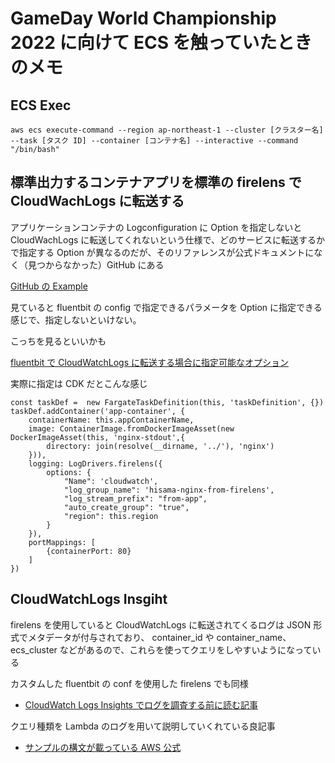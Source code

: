 # GameDay World Championship 2022 に向けて ECS を触っていたときのメモ

## ECS Exec

```
aws ecs execute-command --region ap-northeast-1 --cluster [クラスター名] --task [タスク ID] --container [コンテナ名] --interactive --command "/bin/bash"
```

## 標準出力するコンテナアプリを標準の firelens で CloudWachLogs に転送する

アプリケーションコンテナの Logconfiguration に Option を指定しないと CloudWachLogs に転送してくれないという仕様で、どのサービスに転送するかで指定する Option が異なるのだが、そのリファレンスが公式ドキュメントになく（見つからなかった）GitHub にある

[GitHub の Example](https://github.com/aws-samples/amazon-ecs-firelens-examples/tree/mainline/examples/fluent-bit)

見ていると fluentbit の config で指定できるパラメータを Option に指定できる感じで、指定しないといけない。

こっちを見るといいかも

[fluentbit で CloudWatchLogs に転送する場合に指定可能なオプション](https://docs.fluentbit.io/manual/pipeline/outputs/cloudwatch)

実際に指定は CDK だとこんな感じ

```
const taskDef =  new FargateTaskDefinition(this, 'taskDefinition', {})
taskDef.addContainer('app-container', {
    containerName: this.appContainerName,
    image: ContainerImage.fromDockerImageAsset(new DockerImageAsset(this, 'nginx-stdout',{
        directory: join(resolve(__dirname, '../'), 'nginx')
    })),
    logging: LogDrivers.firelens({
        options: {
            "Name": 'cloudwatch',
            "log_group_name": 'hisama-nginx-from-firelens',
            "log_stream_prefix": "from-app",
            "auto_create_group": "true",
            "region": this.region
        }
    }),
    portMappings: [
        {containerPort: 80}
    ]
})
```

## CloudWatchLogs Insgiht

firelens を使用していると CloudWatchLogs に転送されてくるログは JSON 形式でメタデータが付与されており、
container_id や container_name、ecs_cluster などがあるので、これらを使ってクエリをしやすいようになっている

カスタムした fluentbit の conf を使用した firelens でも同様

- [CloudWatch Logs Insights でログを調査する前に読む記事](https://dev.classmethod.jp/articles/how-to-cloudwatch-logs-insights)

クエリ種類を Lambda のログを用いて説明していくれている良記事

- [サンプルの構文が載っている AWS 公式](https://docs.aws.amazon.com/ja_jp/AmazonCloudWatch/latest/logs/CWL_QuerySyntax-examples.html)

